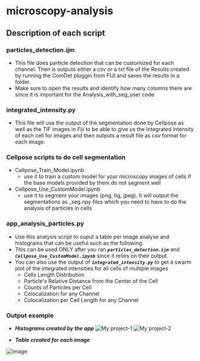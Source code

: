 # microscopy-analysis
## Description of each script
### particles_detection.ijm
  - This file does particle detection that can be customized for each channel. Then is outputs either a csv or a txt file of the Results created by running the ComDet pluggin from FIJI and saves the results in a folder. 
  - Make sure to open the results and identify how many columns there are since it is important for the Analysis_with_seg_user code
### integrated_intensity.py
  - This file will use the output of the segmentation done by Cellpose as well as the TIF images in Fiji to be able to give us the Integrated intensity of each cell for images and then outputs a result file as csv format for each image.
### Cellpose scripts to do cell segmentation
  - Cellpose_Train_Model.ipynb
    - use it to train a custom model for your microscopy images of cells if the base models provided by them do not segment well
  - Cellpose_Use_CustomModel.ipynb
    - use it to segment your images (png, tig, jpeg). It will output the segmentations as _seg.npy files which you need to have to do the analysis of particles in cells
### app_analysis_particles.py 
  - Use this analysis script to ouput a table per image analyse and histograms that can be useful such as the following:
  - This can be used ONLY after you ran ***`particles_detection.ijm`*** and ***`Cellpose_Use_CustomModel.ipynb`*** since it relies on their output.
  - You can also use the output of ***`integrated_intensity.py`*** to get a swarm plot of the integrated intensities for all cells of multiple images
    - Cells Length Distribution
    - Particle's Relative Distance from the Center of the Cell 
    - Counts of Particles per Cell
    - Colocalization for any Channel
    - Colocalization per Cell Length for any Channel
   
### Output example

- ***Histograms created by the app***
![My project-1](https://github.com/Reyes-LamotheLab/microscopy-analysis/assets/83682336/fec1c7eb-dec2-4217-8be1-cdf02b20eed8)
![My project-2](https://github.com/Reyes-LamotheLab/microscopy-analysis/assets/83682336/77a5a3d8-2859-4f3c-8c41-ddb2e2abaa65)

- ***Table created for each image***

![image](https://github.com/Reyes-LamotheLab/microscopy-analysis/assets/83682336/60c2691b-1450-4411-bc2a-5a6023f95737)

